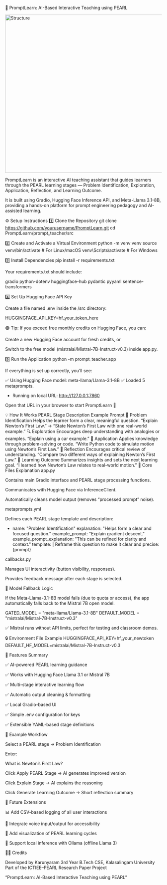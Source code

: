 🧠 PromptLearn: AI-Based Interactive Teaching using PEARL





<img width="822" height="507" alt="Structure" src="https://github.com/user-attachments/assets/059ea6d7-d19a-47ff-94fe-22ad9fa68c79" />







PromptLearn is an interactive AI teaching assistant that guides learners through the PEARL learning stages —
Problem Identification, Exploration, Application, Reflection, and Learning Outcome.

It is built using Gradio, Hugging Face Inference API, and Meta-Llama 3.1-8B, providing a hands-on platform for prompt engineering pedagogy and AI-assisted learning.



⚙️ Setup Instructions
1️⃣ Clone the Repository
git clone https://github.com/yourusername/PromptLearn.git
cd PromptLearn/prompt_teacher/src

2️⃣ Create and Activate a Virtual Environment
python -m venv venv
source venv/bin/activate        # For Linux/macOS
venv\Scripts\activate           # For Windows

3️⃣ Install Dependencies
pip install -r requirements.txt


Your requirements.txt should include:

gradio
python-dotenv
huggingface-hub
pydantic
pyyaml
sentence-transformers

4️⃣ Set Up Hugging Face API Key

Create a file named .env inside the /src directory:

HUGGINGFACE_API_KEY=hf_your_token_here


🟢 Tip: If you exceed free monthly credits on Hugging Face,
you can:

Create a new Hugging Face account for fresh credits, or

Switch to the free model (mistralai/Mistral-7B-Instruct-v0.3) inside app.py.

5️⃣ Run the Application
python -m prompt_teacher.app


If everything is set up correctly, you’ll see:

✅ Using Hugging Face model: meta-llama/Llama-3.1-8B
✅ Loaded 5 metaprompts.
* Running on local URL:  http://127.0.0.1:7860


Open that URL in your browser to start PromptLearn 🚀

💡 How It Works
PEARL Stage	Description	Example Prompt
🧩 Problem Identification	Helps the learner form a clear, meaningful question.	“Explain Newton’s First Law.” → “State Newton’s First Law with one real-world example.”
🔍 Exploration	Encourages deep understanding with analogies or examples.	“Explain using a car example.”
🧪 Application	Applies knowledge through problem-solving or code.	“Write Python code to simulate motion using Newton’s First Law.”
💭 Reflection	Encourages critical review of understanding.	“Compare two different ways of explaining Newton’s First Law.”
🎯 Learning Outcome	Summarizes insights and sets the next learning goal.	“I learned how Newton’s Law relates to real-world motion.”
🧩 Core Files Explanation
app.py

Contains main Gradio interface and PEARL stage processing functions.

Communicates with Hugging Face via InferenceClient.

Automatically cleans model output (removes “processed prompt” noise).

metaprompts.yml

Defines each PEARL stage template and description:

- name: "Problem Identification"
  explanation: "Helps form a clear and focused question."
  example_prompt: "Explain gradient descent."
  example_prompt_explanation: "This can be refined for clarity and context."
  template: |
    Reframe this question to make it clear and precise:
    {prompt}

callbacks.py

Manages UI interactivity (button visibility, responses).

Provides feedback message after each stage is selected.

🔄 Model Fallback Logic

If the Meta-Llama-3.1-8B model fails (due to quota or access),
the app automatically falls back to the Mistral 7B open model.

GATED_MODEL = "meta-llama/Llama-3.1-8B"
DEFAULT_MODEL = "mistralai/Mistral-7B-Instruct-v0.3"


✅ Mistral runs without API limits, perfect for testing and classroom demos.

🔒 Environment File Example
HUGGINGFACE_API_KEY=hf_your_newtoken
DEFAULT_HF_MODEL=mistralai/Mistral-7B-Instruct-v0.3

🧠 Features Summary

✅ AI-powered PEARL learning guidance

✅ Works with Hugging Face Llama 3.1 or Mistral 7B

✅ Multi-stage interactive learning flow

✅ Automatic output cleaning & formatting

✅ Local Gradio-based UI

✅ Simple .env configuration for keys

✅ Extensible YAML-based stage definitions

📘 Example Workflow

Select a PEARL stage → Problem Identification

Enter:

What is Newton’s First Law?


Click Apply PEARL Stage → AI generates improved version

Click Explain Stage → AI explains the reasoning

Click Generate Learning Outcome → Short reflection summary

🧱 Future Extensions

📊 Add CSV-based logging of all user interactions

💬 Integrate voice input/output for accessibility

🧩 Add visualization of PEARL learning cycles

🧠 Support local inference with Ollama (offline Llama 3)

👨‍💻 Credits

Developed by Karunyaram
3rd Year B.Tech CSE, Kalasalingam University
Part of the ICTIEE–PEARL Research Paper Project

“PromptLearn: AI-Based Interactive Teaching using PEARL”
